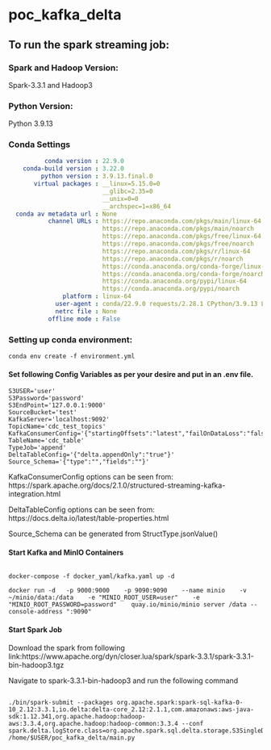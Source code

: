 # poc_kafka_delta

## To run the spark streaming job:

### Spark and Hadoop Version:
<p> Spark-3.3.1 and Hadoop3 </p>

### Python Version:
Python 3.9.13

### Conda Settings

```yaml
          conda version : 22.9.0
    conda-build version : 3.22.0
         python version : 3.9.13.final.0
       virtual packages : __linux=5.15.0=0
                          __glibc=2.35=0
                          __unix=0=0
                          __archspec=1=x86_64
  conda av metadata url : None
           channel URLs : https://repo.anaconda.com/pkgs/main/linux-64
                          https://repo.anaconda.com/pkgs/main/noarch
                          https://repo.anaconda.com/pkgs/free/linux-64
                          https://repo.anaconda.com/pkgs/free/noarch
                          https://repo.anaconda.com/pkgs/r/linux-64
                          https://repo.anaconda.com/pkgs/r/noarch
                          https://conda.anaconda.org/conda-forge/linux-64
                          https://conda.anaconda.org/conda-forge/noarch
                          https://conda.anaconda.org/pypi/linux-64
                          https://conda.anaconda.org/pypi/noarch
               platform : linux-64
             user-agent : conda/22.9.0 requests/2.28.1 CPython/3.9.13 Linux/5.15.0-52-generic ubuntu/22.04.1 glibc/2.35
             netrc file : None  
           offline mode : False
```


### Setting up conda environment:

```console
conda env create -f environment.yml

```

#### Set following Config Variables as per your desire and put in an .env file.
```console
S3USER='user'
S3Password='password'
S3EndPoint='127.0.0.1:9000'
SourceBucket='test'
KafkaServer='localhost:9092'
TopicName='cdc_test_topics'
KafkaConsumerConfig='{"startingOffsets":"latest","failOnDataLoss":"false","minOffsetsPerTrigger":60000,"maxTriggerDelay":"1m"}'
TableName='cdc_table'
TypeJob='append'
DeltaTableConfig='{"delta.appendOnly":"true"}'
Source_Schema='{"type":"","fields":""}' 

```
<p> KafkaConsumerConfig options can be seen from: https://spark.apache.org/docs/2.1.0/structured-streaming-kafka-integration.html </p>
<p> DeltaTableConfig options can be seen from: https://docs.delta.io/latest/table-properties.html </p>
<p> Source_Schema can be generated from StructType.jsonValue() </p>

#### Start Kafka and MinIO Containers


```console

docker-compose -f docker_yaml/kafka.yaml up -d

docker run -d   -p 9000:9000    -p 9090:9090    --name minio    -v ~/minio/data:/data    -e "MINIO_ROOT_USER=user"    -e "MINIO_ROOT_PASSWORD=password"    quay.io/minio/minio server /data --console-address ":9090"

```

#### Start Spark Job


<p> Download the spark from following link:https://www.apache.org/dyn/closer.lua/spark/spark-3.3.1/spark-3.3.1-bin-hadoop3.tgz </p>
<p> Navigate to spark-3.3.1-bin-hadoop3 and run the following command </p>

```console

./bin/spark-submit --packages org.apache.spark:spark-sql-kafka-0-10_2.12:3.3.1,io.delta:delta-core_2.12:2.1.1,com.amazonaws:aws-java-sdk:1.12.341,org.apache.hadoop:hadoop-aws:3.3.4,org.apache.hadoop:hadoop-common:3.3.4 --conf spark.delta.logStore.class=org.apache.spark.sql.delta.storage.S3SingleDriverLogStore /home/$USER/poc_kafka_delta/main.py

```
